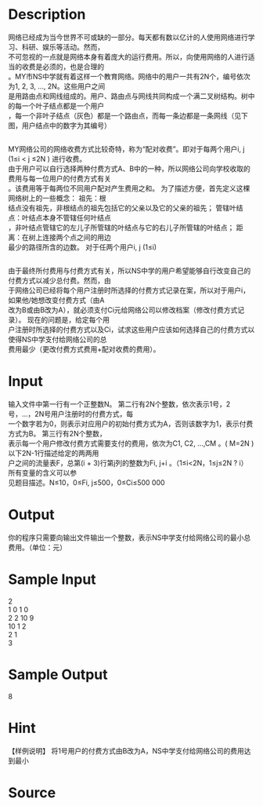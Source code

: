 
# Description

<div class="content"><div>网络已经成为当今世界不可或缺的一部分。每天都有数以亿计的人使用网络进行学习、科研、娱乐等活动。然而，</div>
<div>不可忽视的一点就是网络本身有着庞大的运行费用。所以，向使用网络的人进行适当的收费是必须的，也是合理的</div>
<div>。MY市NS中学就有着这样一个教育网络。网络中的用户一共有2N个，编号依次为1, 2, 3, …, 2N。这些用户之间</div>
<div>是用路由点和网线组成的。用户、路由点与网线共同构成一个满二叉树结构。树中的每一个叶子结点都是一个用户</div>
<div>，每一个非叶子结点（灰色）都是一个路由点，而每一条边都是一条网线（见下图，用户结点中的数字为其编号）</div>
<p><img border="0" src="/source/bzoj/1495/img/aHR0cHM6Ly9seWRzeS5jb20vSnVkZ2VPbmxpbmUvaW1hZ2VzLzE0OTVfMS5qcGc=.jpg" alt=""/></p>
<div>MY网络公司的网络收费方式比较奇特，称为“配对收费”。即对于每两个用户i, j (1≤i &lt; j ≤2N ) 进行收费。</div>
<div>由于用户可以自行选择两种付费方式A、B中的一种，所以网络公司向学校收取的费用与每一位用户的付费方式有关</div>
<div>。该费用等于每两位不同用户配对产生费用之和。 为了描述方便，首先定义这棵网络树上的一些概念： 祖先：根</div>
<div>结点没有祖先，非根结点的祖先包括它的父亲以及它的父亲的祖先； 管辖叶结点：叶结点本身不管辖任何叶结点</div>
<div>，非叶结点管辖它的左儿子所管辖的叶结点与它的右儿子所管辖的叶结点； 距离：在树上连接两个点之间的用边</div>
<div>最少的路径所含的边数。 对于任两个用户i, j (1≤i)</div>
<p><img border="0" src="/source/bzoj/1495/img/aHR0cHM6Ly9seWRzeS5jb20vSnVkZ2VPbmxpbmUvaW1hZ2VzLzE0OTVfMi5qcGc=.jpg" alt=""/></p>
<div>由于最终所付费用与付费方式有关，所以NS中学的用户希望能够自行改变自己的付费方式以减少总付费。然而，由</div>
<div>于网络公司已经将每个用户注册时所选择的付费方式记录在案，所以对于用户i，如果他/她想改变付费方式（由A</div>
<div>改为B或由B改为A），就必须支付Ci元给网络公司以修改档案（修改付费方式记录）。 现在的问题是，给定每个用</div>
<div>户注册时所选择的付费方式以及Ci，试求这些用户应该如何选择自己的付费方式以使得NS中学支付给网络公司的总</div>
<div>费用最少（更改付费方式费用+配对收费的费用）。</div></div>

# Input

<div class="content"><div>
<div>输入文件中第一行有一个正整数N。 第二行有2N个整数，依次表示1号，2号，…，2N号用户注册时的付费方式，每</div>
<div>一个数字若为0，则表示对应用户的初始付费方式为A，否则该数字为1，表示付费方式为B。 第三行有2N个整数，</div>
<div>表示每一个用户修改付费方式需要支付的费用，依次为C1, C2, …,CM 。( M=2N ) 以下2N-1行描述给定的两两用</div>
<div>户之间的流量表F，总第(i + 3)行第j列的整数为Fi, j+i 。（1≤i&lt;2N，1≤j≤2N ? i） 所有变量的含义可以参</div>
<div>见题目描述。N≤10，0≤Fi, j≤500，0≤Ci≤500 000</div>
</div>
<div></div></div>

# Output

<div class="content"><p>你的程序只需要向输出文件输出一个整数，表示NS中学支付给网络公司的最小总费用。（单位：元）</p></div>

# Sample Input

<div class="content"><span class="sampledata">2<br/>
1 0 1 0<br/>
2 2 10 9<br/>
10 1 2<br/>
2 1<br/>
3<br/>
</span></div>

# Sample Output

<div class="content"><span class="sampledata">8<br/>
</span></div>

# Hint

<div class="content"><p></p><p>【样例说明】 将1号用户的付费方式由B改为A，NS中学支付给网络公司的费用达到最小</p><p></p></div>

# Source

<div class="content"><p><a href="problemset.php?search="></a></p></div>

